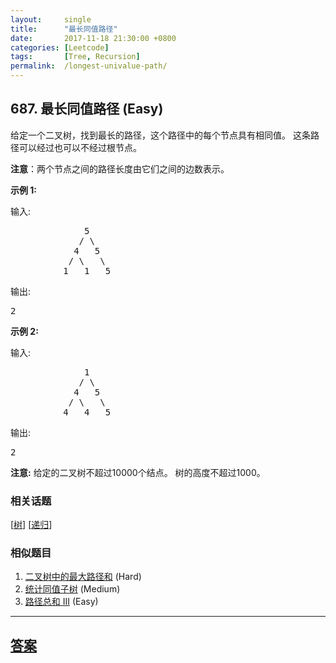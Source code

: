 ```yaml
---
layout:     single
title:      "最长同值路径"
date:       2017-11-18 21:30:00 +0800
categories: [Leetcode]
tags:       [Tree, Recursion]
permalink:  /longest-univalue-path/
---
```


## 687. 最长同值路径 (Easy)

<p>给定一个二叉树，找到最长的路径，这个路径中的每个节点具有相同值。 这条路径可以经过也可以不经过根节点。</p>

<p><strong>注意</strong>：两个节点之间的路径长度由它们之间的边数表示。</p>

<p><strong>示例 1:</strong></p>

<p>输入:</p>

<pre>
              5
             / \
            4   5
           / \   \
          1   1   5
</pre>

<p>输出:</p>

<pre>
2
</pre>

<p><strong>示例 2:</strong></p>

<p>输入:</p>

<pre>
              1
             / \
            4   5
           / \   \
          4   4   5
</pre>

<p>输出:</p>

<pre>
2
</pre>

<p><strong>注意:</strong> 给定的二叉树不超过10000个结点。&nbsp;树的高度不超过1000。</p>

### 相关话题
  [[树](https://github.com/openset/leetcode/tree/master/tag/tree/README.md)]
  [[递归](https://github.com/openset/leetcode/tree/master/tag/recursion/README.md)]

### 相似题目
  1. [二叉树中的最大路径和](/binary-tree-maximum-path-sum) (Hard)
  1. [统计同值子树](/count-univalue-subtrees) (Medium)
  1. [路径总和 III](/path-sum-iii) (Easy)

---

## [答案](https://github.com/openset/leetcode/tree/master/problems/longest-univalue-path)
